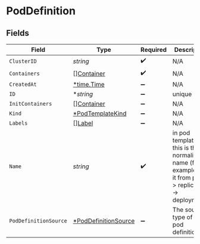 # PodDefinition


## Fields

| Field                                                                                                     | Type                                                                                                      | Required                                                                                                  | Description                                                                                               |
| --------------------------------------------------------------------------------------------------------- | --------------------------------------------------------------------------------------------------------- | --------------------------------------------------------------------------------------------------------- | --------------------------------------------------------------------------------------------------------- |
| `ClusterID`                                                                                               | *string*                                                                                                  | :heavy_check_mark:                                                                                        | N/A                                                                                                       |
| `Containers`                                                                                              | [][Container](../../models/shared/container.md)                                                           | :heavy_check_mark:                                                                                        | N/A                                                                                                       |
| `CreatedAt`                                                                                               | [*time.Time](https://pkg.go.dev/time#Time)                                                                | :heavy_minus_sign:                                                                                        | N/A                                                                                                       |
| `ID`                                                                                                      | **string*                                                                                                 | :heavy_minus_sign:                                                                                        | unique Id                                                                                                 |
| `InitContainers`                                                                                          | [][Container](../../models/shared/container.md)                                                           | :heavy_minus_sign:                                                                                        | N/A                                                                                                       |
| `Kind`                                                                                                    | [*PodTemplateKind](../../models/shared/podtemplatekind.md)                                                | :heavy_minus_sign:                                                                                        | N/A                                                                                                       |
| `Labels`                                                                                                  | [][Label](../../models/shared/label.md)                                                                   | :heavy_minus_sign:                                                                                        | N/A                                                                                                       |
| `Name`                                                                                                    | *string*                                                                                                  | :heavy_check_mark:                                                                                        | in pod template, this is the normalized name (for example, get it from pod -> replicaset -> deployment).<br/> |
| `PodDefinitionSource`                                                                                     | [*PodDefinitionSource](../../models/shared/poddefinitionsource.md)                                        | :heavy_minus_sign:                                                                                        | The source type of the pod definition                                                                     |